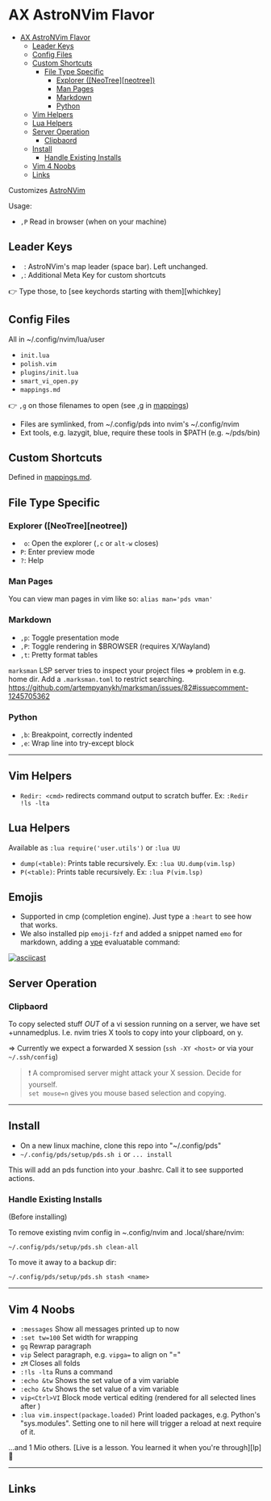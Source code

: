 # AX AstroNVim Flavor

<!--toc:start-->

- [AX AstroNVim Flavor](#ax-astronvim-flavor)
  - [Leader Keys](#leader-keys)
  - [Config Files](#config-files)
  - [Custom Shortcuts](#custom-shortcuts)
    - [File Type Specific](#file-type-specific)
      - [Explorer ([NeoTree][neotree])](#explorer-neotreeneotree)
      - [Man Pages](#man-pages)
      - [Markdown](#markdown)
      - [Python](#python)
  - [Vim Helpers](#vim-helpers)
  - [Lua Helpers](#lua-helpers)
  - [Server Operation](#server-operation)
    - [Clipbaord](#clipbaord)
  - [Install](#install)
    - [Handle Existing Installs](#handle-existing-installs)
  - [Vim 4 Noobs](#vim-4-noobs)
  - [Links](#links)
  <!--toc:end-->

Customizes [AstroNVim](https://github.com/AstroNvim/AstroNvim)

Usage:

- `,P` Read in browser (when on your machine)

## Leader Keys

- ` `: AstroNVim's map leader (space bar). Left unchanged.
- `,`: Additional Meta Key for custom shortcuts

👉 Type those, to [see keychords starting with them][whichkey]

## Config Files

All in ~/.config/nvim/lua/user

- `init.lua`
- `polish.vim`
- `plugins/init.lua`
- `smart_vi_open.py`
- `mappings.md`

👉 `,g` on those filenames to open (see ,g in [mappings](./mappings.md))

- Files are symlinked, from ~/.config/pds into nvim's ~/.config/nvim
- Ext tools, e.g. lazygit, blue, require these tools in $PATH (e.g. ~/pds/bin)


## Custom Shortcuts

Defined in [mappings.md](./mappings.md).

## File Type Specific

### Explorer ([NeoTree][neotree])

- ` o`: Open the explorer (`,c` or `alt-w` closes)
- `P`: Enter preview mode
- `?`: Help

### Man Pages

You can view man pages in vim like so: `alias man='pds vman'`

### Markdown

- `,p`: Toggle presentation mode
- `,P`: Toggle rendering in $BROWSER (requires X/Wayland)
- `,t`: Pretty format tables

`marksman` LSP server tries to inspect your project files => problem in e.g. home dir.
Add a `.marksman.toml` to restrict searching.  
https://github.com/artempyanykh/marksman/issues/82#issuecomment-1245705362

### Python

- `,b`: Breakpoint, correctly indented
- `,e`: Wrap line into try-except block

---

## Vim Helpers

- `Redir: <cmd>` redirects command output to scratch buffer. Ex: `:Redir !ls -lta`

## Lua Helpers

Available as `:lua require('user.utils')` or `:lua UU`

- `dump(<table)`: Prints table recursively. Ex: `:lua UU.dump(vim.lsp)`
- `P(<table)`: Prints table recursively. Ex: `:lua P(vim.lsp)`

## Emojis

- Supported in cmp (completion engine). Just type a `:heart` to see how that works.
- We also installed pip `emoji-fzf` and added a snippet named `emo` for markdown, adding a
  [vpe][vpe] evaluatable command:

[![asciicast](https://asciinema.org/a/3mL2iYDkMx6bKrgcYpdgXoClr.svg)](https://asciinema.org/a/3mL2iYDkMx6bKrgcYpdgXoClr)

## Server Operation

### Clipbaord

To copy selected stuff _OUT_ of a vi session running on a server, we have set +unnamedplus. I.e.
nvim tries X tools to copy into your clipboard, on y.

=> Currently we expect a forwarded X session (`ssh -XY <host>` or via your `~/.ssh/config`)

> ❗ A compromised server might attack your X session. Decide for yourself.  
> `set mouse=n` gives you mouse based selection and copying.

---

## Install

- On a new linux machine, clone this repo into "~/.config/pds"
- `~/.config/pds/setup/pds.sh i` or `... install`

This will add an pds function into your .bashrc. Call it to see supported actions.

### Handle Existing Installs

(Before installing)

To remove existing nvim config in ~.config/nvim and .local/share/nvim:

`~/.config/pds/setup/pds.sh clean-all`

To move it away to a backup dir:

`~/.config/pds/setup/pds.sh stash <name>`

---

## Vim 4 Noobs

- `:messages` Show all messages printed up to now
- `:set tw=100` Set width for wrapping
- `gq` Rewrap paragraph
- `vip` Select paragraph, e.g. `vipga=` to align on "="
- `zM` Closes all folds
- `:!ls -lta` Runs a command
- `:echo &tw` Shows the set value of a vim variable
- `:echo &tw` Shows the set value of a vim variable
- `vip<Ctrl>VI` Block mode vertical editing (rendered for all selected lines after <ESC>)
- `:lua vim.inspect(package.loaded)` Print loaded packages, e.g. Python's "sys.modules".
  Setting one to nil here will trigger a reload at next require of it.

...and 1 Mio others. [Live is a lesson. You learned it when you're through][lp] 🥲

---

## Links

[vpe]: https://github.com/axiros/vpe
 
